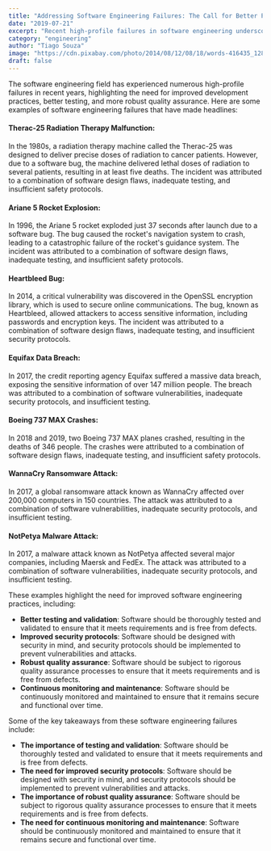 ```yaml
---
title: "Addressing Software Engineering Failures: The Call for Better Practices and Quality Assurance"
date: "2019-07-21"
excerpt: "Recent high-profile failures in software engineering underscore the urgent need for enhanced development practices, improved testing, and stronger quality assurance measures."
category: "engineering"
author: "Tiago Souza"
image: "https://cdn.pixabay.com/photo/2014/08/12/08/18/words-416435_1280.jpg"
draft: false
---
```


The software engineering field has experienced numerous high-profile failures in recent years, highlighting the need for improved development practices, better testing, and more robust quality assurance. Here are some examples of software engineering failures that have made headlines:

#### Therac-25 Radiation Therapy Malfunction: 
In the 1980s, a radiation therapy machine called the Therac-25 was designed to deliver precise doses of radiation to cancer patients. However, due to a software bug, the machine delivered lethal doses of radiation to several patients, resulting in at least five deaths. The incident was attributed to a combination of software design flaws, inadequate testing, and insufficient safety protocols.

#### Ariane 5 Rocket Explosion: 
In 1996, the Ariane 5 rocket exploded just 37 seconds after launch due to a software bug. The bug caused the rocket's navigation system to crash, leading to a catastrophic failure of the rocket's guidance system. The incident was attributed to a combination of software design flaws, inadequate testing, and insufficient safety protocols.

#### Heartbleed Bug: 
In 2014, a critical vulnerability was discovered in the OpenSSL encryption library, which is used to secure online communications. The bug, known as Heartbleed, allowed attackers to access sensitive information, including passwords and encryption keys. The incident was attributed to a combination of software design flaws, inadequate testing, and insufficient security protocols.

#### Equifax Data Breach: 
In 2017, the credit reporting agency Equifax suffered a massive data breach, exposing the sensitive information of over 147 million people. The breach was attributed to a combination of software vulnerabilities, inadequate security protocols, and insufficient testing.

#### Boeing 737 MAX Crashes: 
In 2018 and 2019, two Boeing 737 MAX planes crashed, resulting in the deaths of 346 people. The crashes were attributed to a combination of software design flaws, inadequate testing, and insufficient safety protocols.

#### WannaCry Ransomware Attack: 
In 2017, a global ransomware attack known as WannaCry affected over 200,000 computers in 150 countries. The attack was attributed to a combination of software vulnerabilities, inadequate security protocols, and insufficient testing.

#### NotPetya Malware Attack: 
In 2017, a malware attack known as NotPetya affected several major companies, including Maersk and FedEx. The attack was attributed to a combination of software vulnerabilities, inadequate security protocols, and insufficient testing.

These examples highlight the need for improved software engineering practices, including:

* **Better testing and validation**: Software should be thoroughly tested and validated to ensure that it meets requirements and is free from defects.
* **Improved security protocols**: Software should be designed with security in mind, and security protocols should be implemented to prevent vulnerabilities and attacks.
* **Robust quality assurance**: Software should be subject to rigorous quality assurance processes to ensure that it meets requirements and is free from defects.
* **Continuous monitoring and maintenance**: Software should be continuously monitored and maintained to ensure that it remains secure and functional over time.

Some of the key takeaways from these software engineering failures include:

* **The importance of testing and validation**: Software should be thoroughly tested and validated to ensure that it meets requirements and is free from defects.
* **The need for improved security protocols**: Software should be designed with security in mind, and security protocols should be implemented to prevent vulnerabilities and attacks.
* **The importance of robust quality assurance**: Software should be subject to rigorous quality assurance processes to ensure that it meets requirements and is free from defects.
* **The need for continuous monitoring and maintenance**: Software should be continuously monitored and maintained to ensure that it remains secure and functional over time.